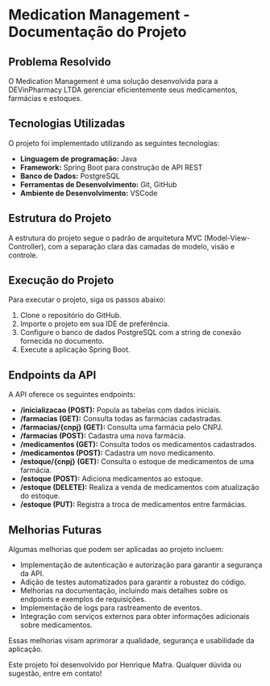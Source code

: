 # Medication Management - Documentação do Projeto

## Problema Resolvido

O Medication Management é uma solução desenvolvida para a DEVinPharmacy LTDA gerenciar eficientemente seus medicamentos, farmácias e estoques.

## Tecnologias Utilizadas

O projeto foi implementado utilizando as seguintes tecnologias:

- **Linguagem de programação:** Java
- **Framework:** Spring Boot para construção de API REST
- **Banco de Dados:** PostgreSQL
- **Ferramentas de Desenvolvimento:** Git, GitHub
- **Ambiente de Desenvolvimento:** VSCode

## Estrutura do Projeto

A estrutura do projeto segue o padrão de arquitetura MVC (Model-View-Controller), com a separação clara das camadas de modelo, visão e controle.

## Execução do Projeto

Para executar o projeto, siga os passos abaixo:

1. Clone o repositório do GitHub.
2. Importe o projeto em sua IDE de preferência.
3. Configure o banco de dados PostgreSQL com a string de conexão fornecida no documento.
4. Execute a aplicação Spring Boot.

## Endpoints da API

A API oferece os seguintes endpoints:

- **/inicializacao (POST):** Popula as tabelas com dados iniciais.
- **/farmacias (GET):** Consulta todas as farmácias cadastradas.
- **/farmacias/{cnpj} (GET):** Consulta uma farmácia pelo CNPJ.
- **/farmacias (POST):** Cadastra uma nova farmácia.
- **/medicamentos (GET):** Consulta todos os medicamentos cadastrados.
- **/medicamentos (POST):** Cadastra um novo medicamento.
- **/estoque/{cnpj} (GET):** Consulta o estoque de medicamentos de uma farmácia.
- **/estoque (POST):** Adiciona medicamentos ao estoque.
- **/estoque (DELETE):** Realiza a venda de medicamentos com atualização do estoque.
- **/estoque (PUT):** Registra a troca de medicamentos entre farmácias.

## Melhorias Futuras

Algumas melhorias que podem ser aplicadas ao projeto incluem:

- Implementação de autenticação e autorização para garantir a segurança da API.
- Adição de testes automatizados para garantir a robustez do código.
- Melhorias na documentação, incluindo mais detalhes sobre os endpoints e exemplos de requisições.
- Implementação de logs para rastreamento de eventos.
- Integração com serviços externos para obter informações adicionais sobre medicamentos.

Essas melhorias visam aprimorar a qualidade, segurança e usabilidade da aplicação.

Este projeto foi desenvolvido por Henrique Mafra. Qualquer dúvida ou sugestão, entre em contato!
